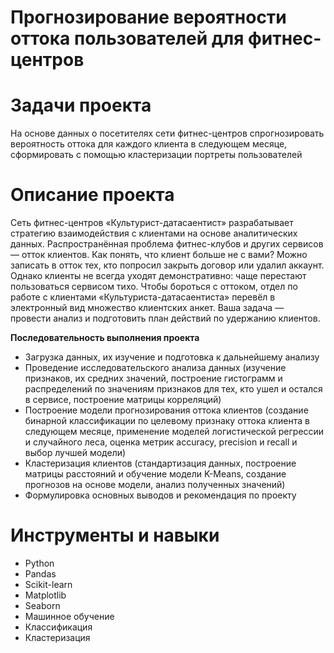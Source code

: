 # Прогнозирование вероятности оттока пользователей для фитнес-центров
# Задачи проекта
На основе данных о посетителях сети фитнес-центров спрогнозировать вероятность оттока для каждого клиента в следующем месяце, сформировать с помощью кластеризации портреты пользователей
# Описание проекта
Сеть фитнес-центров «Культурист-датасаентист» разрабатывает стратегию взаимодействия с клиентами на основе аналитических данных.
Распространённая проблема фитнес-клубов и других сервисов — отток клиентов. Как понять, что клиент больше не с вами? Можно записать в отток тех, кто попросил закрыть договор или удалил аккаунт. Однако клиенты не всегда уходят демонстративно: чаще перестают пользоваться сервисом тихо.
Чтобы бороться с оттоком, отдел по работе с клиентами «Культуриста-датасаентиста» перевёл в электронный вид множество клиентских анкет. Ваша задача — провести анализ и подготовить план действий по удержанию клиентов.

**Последовательность выполнения проекта**
* Загрузка данных, их изучение и подготовка к дальнейшему анализу
* Проведение исследовательского анализа данных (изучение признаков, их средних значений, построение гистограмм и распределений по значениям признаков для тех, кто ушел и остался в сервисе, построение матрицы корреляций)
* Построение модели прогнозирования оттока клиентов (создание бинарной классификации по целевому признаку оттока клиента в следующем месяце, применение моделей логистической регрессии и случайного леса, оценка метрик accuracy, precision и recall и выбор лучшей модели)
* Кластеризация клиентов (стандартизация данных, построение матрицы расстояний и обучение модели K-Means, создание прогнозов на основе модели, анализ полученных значений)
* Формулировка основных выводов и рекомендация по проекту

# Инструменты и навыки
- Python
- Pandas
- Scikit-learn
- Matplotlib
- Seaborn
- Машинное обучение
- Классификация
- Кластеризация
